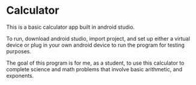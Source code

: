 # Calculator

This is a basic calculator app built in android studio.

To run, download android studio, import project, and set up either a virtual device or plug in your own android device to run the program for testing purposes.

The goal of this program is for me, as a student, to use this calculator to complete science and math problems that involve basic arithmetic, and exponents.
